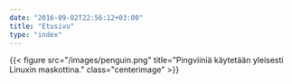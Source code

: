 ```yaml
---
date: "2016-09-02T22:56:12+03:00"
title: "Etusivu"
type: "index"
---
```


{{< figure src="/images/penguin.png" title="Pingviiniä käytetään yleisesti Linuxin maskottina." class="centerimage" >}}
